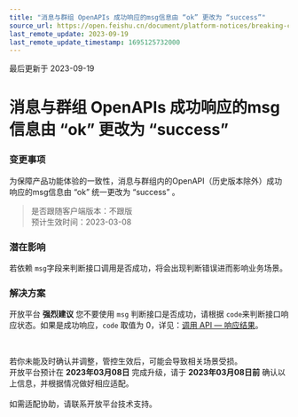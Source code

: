 ```yaml
---
title: "消息与群组 OpenAPIs 成功响应的msg信息由 “ok” 更改为 “success”"
source_url: https://open.feishu.cn/document/platform-notices/breaking-change/the-msg-of-successfully-response-of-apis-are-changed
last_remote_update: 2023-09-19
last_remote_update_timestamp: 1695125732000
---
```

最后更新于 2023-09-19

# 消息与群组 OpenAPIs 成功响应的msg信息由 “ok” 更改为 “success”
### 变更事项
为保障产品功能体验的一致性，消息与群组内的OpenAPI（历史版本除外）成功响应的msg信息由 “ok” 统一更改为 “success” 。

> 是否跟随客户端版本：不跟版<br> 
> 预计生效时间：2023-03-08<br> 

### 潜在影响
若依赖 `msg`字段来判断接口调用是否成功，将会出现判断错误进而影响业务场景。

### 解决方案
开放平台 **强烈建议** 您不要使用 `msg` 判断接口是否成功，请根据 `code`来判断接口响应状态。如果是成功响应，`code` 取值为 0，详见：[调用 API — 响应结果](https://open.feishu.cn/document/ukTMukTMukTM/ukDNz4SO0MjL5QzM/get-)。

<br>

若你未能及时确认并调整，管控生效后，可能会导致相关场景受损。<br>
开放平台预计在 **2023年03月08日** 完成升级，请于 **2023年03月08日前** 确认以上信息，并根据情况做好相应适配。<br>
<br> 如需适配协助，请联系开放平台技术支持。
